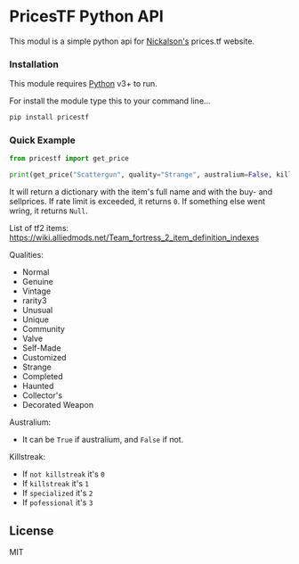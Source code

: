 # PricesTF Python API

This modul is a simple python api for [Nickalson's](https://github.com/Nicklason/) prices.tf website.

### Installation

This module requires [Python](https://www.python.org/) v3+ to run.

For install the module type this to your command line...

```sh
pip install pricestf
```
### Quick Example
```py
from pricestf import get_price

print(get_price("Scattergun", quality="Strange", australium=False, killstreak=0))
```
It will return a dictionary with the item's full name and with the buy- and sellprices.
If rate limit is exceeded, it returns `0`.
If something else went wring, it returns `Null`.

List of tf2 items:
https://wiki.alliedmods.net/Team_fortress_2_item_definition_indexes

Qualities:
- Normal
- Genuine
- Vintage
- rarity3
- Unusual
- Unique
- Community
- Valve
- Self-Made
- Customized
- Strange
- Completed
- Haunted
- Collector's
- Decorated Weapon

Australium:
- It can be `True` if australium, and `False` if not.

Killstreak:
- If ``not killstreak`` it's `0`
- If ``killstreak`` it's `1`
- If ``specialized`` it's `2`
- If ``pofessional`` it's `3`


License
----

MIT
